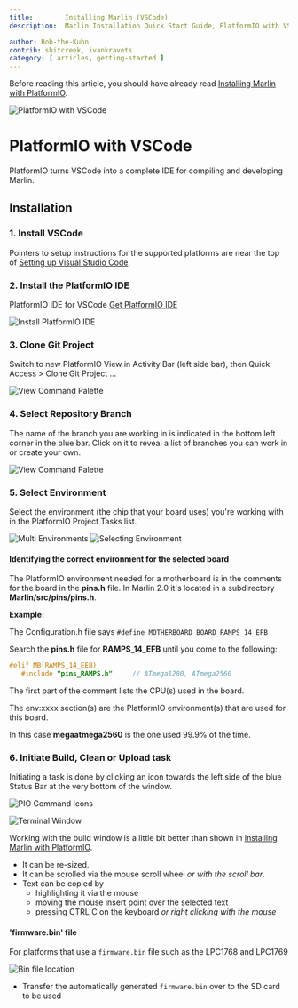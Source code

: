 ```yaml
---
title:        Installing Marlin (VSCode)
description:  Marlin Installation Quick Start Guide, PlatformIO with VSCode

author: Bob-the-Kuhn
contrib: shitcreek, ivankravets
category: [ articles, getting-started ]
---
```


Before reading this article, you should have already read [Installing Marlin with PlatformIO](install_platformio.html).

![PlatformIO with VSCode](/assets/images/basics/install_platformio_vscode/platformio_vscode_screenshot.png)

# PlatformIO with VSCode

PlatformIO turns VSCode into a complete IDE for compiling and developing Marlin. 

## Installation

### 1. Install VSCode

Pointers to setup instructions for the supported platforms are near the top of [Setting up Visual Studio Code](https://code.visualstudio.com/docs/setup/setup-overview).

### 2. Install the PlatformIO IDE

PlatformIO IDE for VSCode [Get PlatformIO IDE](https://platformio.org/install/ide?install=vscode)

![Install PlatformIO IDE](/assets/images/basics/install_platformio_vscode/install_platformio_vscode.png)

### 3. Clone Git Project

Switch to new PlatformIO View in Activity Bar (left side bar), then Quick Access > Clone Git Project ...

![View Command Palette](/assets/images/basics/install_platformio_vscode/platformio_clone_git.png)

### 4. Select Repository Branch

The name of the branch you are working in is indicated in the bottom left corner in the blue bar.
Click on it to reveal a list of branches you can work in or create your own.

![View Command Palette](/assets/images/basics/install_platformio_vscode/select_git_branch.png)

### 5. Select Environment

Select the environment (the chip that your board uses) you're working with in the PlatformIO Project Tasks list.

![Multi Environments](/assets/images/basics/install_platformio_vscode/environment_list.png) ![Selecting Environment](/assets/images/basics/install_platformio_vscode/select_environment.png)

#### Identifying the correct environment for the selected board

The PlatformIO environment needed for a motherboard is in the comments for the board in the **pins.h** file. In Marlin 2.0 it's located in  a subdirectory **Marlin/src/pins/pins.h**.

**Example:**

  The Configuration.h file says `#define MOTHERBOARD BOARD_RAMPS_14_EFB`

  Search the **pins.h** file for **RAMPS_14_EFB** until you come to the following:

  ```cpp
  #elif MB(RAMPS_14_EEB)
     #include "pins_RAMPS.h"     // ATmega1280, ATmega2560                     env:megaatmega1280 env:megaatmega2560'
  ```

  The first part of the comment lists the CPU(s) used in the board.

  The env:xxxx section(s) are the PlatformIO environment(s) that are used for this board.

  In this case **megaatmega2560** is the one used 99.9% of the time.

### 6. Initiate Build, Clean or Upload task

Initiating a task is done by clicking an icon towards the left side of the blue Status Bar at the very bottom of the window.

![PIO Command Icons](/assets/images/basics/install_platformio_vscode/pio_command_icons_call_outs.png)

![Terminal Window](/assets/images/basics/install_platformio_vscode/terminal_window.png)

Working with the build window is a little bit better than shown in [Installing Marlin with PlatformIO](install_arduino.html).
* It can be re-sized.
* It can be scrolled via the mouse scroll wheel *or with the scroll bar*.
* Text can be copied by
  - highlighting it via the mouse
  - moving the mouse insert point over the selected text
  - pressing CTRL C on the keyboard *or right clicking with the mouse*

#### 'firmware.bin' file

For platforms that use a `firmware.bin` file such as the LPC1768 and LPC1769

![Bin file location](/assets/images/basics/install_platformio_vscode/firmware_bin.png)

- Transfer the automatically generated `firmware.bin` over to the SD card to be used